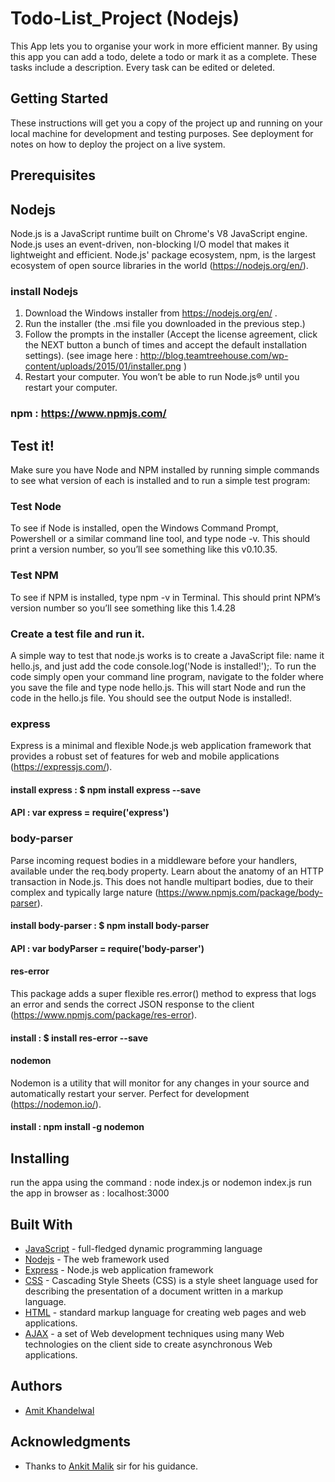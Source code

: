 # Todo-List_Project (Nodejs)
This App lets you to organise your work in more efficient manner. By using this app you can add a todo, delete a todo or mark it as a complete. These tasks include a description. Every task can be edited or deleted. 

## Getting Started
These instructions will get you a copy of the project up and running on your local machine for development and testing purposes. See deployment for notes on how to deploy the project on a live system.

## Prerequisites

## Nodejs 
Node.js is a JavaScript runtime built on Chrome's V8 JavaScript engine. Node.js uses an event-driven, non-blocking I/O model that makes it lightweight and efficient. Node.js' package ecosystem, npm, is the largest ecosystem of open source libraries in the world (https://nodejs.org/en/).

### install Nodejs
  1. Download the Windows installer from https://nodejs.org/en/ .
  2. Run the installer (the .msi file you downloaded in the previous step.)
  3. Follow the prompts in the installer (Accept the license agreement, click the NEXT button a bunch of times and accept the default            installation settings). (see image here : http://blog.teamtreehouse.com/wp-content/uploads/2015/01/installer.png )
  4. Restart your computer. You won’t be able to run Node.js® until you restart your computer.
  
### npm : https://www.npmjs.com/ 
  
## Test it!
Make sure you have Node and NPM installed by running simple commands to see what version of each is installed and to run a simple test program:

### Test Node
To see if Node is installed, open the Windows Command Prompt, Powershell or a similar command line tool, and type node -v. This should print a version number, so you’ll see something like this v0.10.35.
### Test NPM
To see if NPM is installed, type npm -v in Terminal. This should print NPM’s version number so you’ll see something like this 1.4.28
### Create a test file and run it. 
A simple way to test that node.js works is to create a JavaScript file: name it hello.js, and just add the code console.log('Node is installed!');. To run the code simply open your command line program, navigate to the folder where you save the file and type node hello.js. This will start Node and run the code in the hello.js file. You should see the output Node is installed!.

### express
Express is a minimal and flexible Node.js web application framework that provides a robust set of features for web and mobile applications (https://expressjs.com/).
#### install express : $ npm install express --save
#### API : var express = require('express')

### body-parser
Parse incoming request bodies in a middleware before your handlers, available under the req.body property. Learn about the anatomy of an HTTP transaction in Node.js. This does not handle multipart bodies, due to their complex and typically large nature (https://www.npmjs.com/package/body-parser). 
#### install body-parser : $ npm install body-parser
#### API : var bodyParser = require('body-parser')

#### res-error
This package adds a super flexible res.error() method to express that logs an error and sends the correct JSON response to the client (https://www.npmjs.com/package/res-error).
#### install : $ install res-error --save

#### nodemon
Nodemon is a utility that will monitor for any changes in your source and automatically restart your server. Perfect for development (https://nodemon.io/).
#### install : npm install -g nodemon

## Installing
run the appa using the command : node index.js or nodemon index.js 
run the app in browser as : localhost:3000

## Built With
* [JavaScript](https://www.javascript.com/) - full-fledged dynamic programming language
* [Nodejs](https://nodejs.org/en/) - The web framework used
* [Express](https://expressjs.com/) - Node.js web application framework
* [CSS](https://developer.mozilla.org/en-US/docs/Web/CSS) - Cascading Style Sheets (CSS) is a style sheet language used for describing the presentation of a document written in a markup language. 
* [HTML](http://html.com/) - standard markup language for creating web pages and web applications.
* [AJAX](https://developer.mozilla.org/en-US/docs/AJAX/Getting_Started) - a set of Web development techniques using many Web technologies on the client side to create asynchronous Web applications.

## Authors
* [Amit Khandelwal](https://github.com/Amit88k)

## Acknowledgments

* Thanks to [Ankit Malik](https://github.com/malikankit) sir for his guidance.







